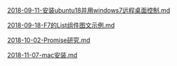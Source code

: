 [2018-09-11-安装ubuntu18并用windows7远程桌面控制.md](2018-09-11-安装ubuntu18并用windows7远程桌面控制.md)

[2018-09-18-F7的List组件图文示例.md](2018-09-18-F7的List组件图文示例.md)

[2018-10-02-Promise研究.md](2018-10-02-Promise研究.md)

[2018-11-07-mac安装.md](2018-11-07-mac安装.md)